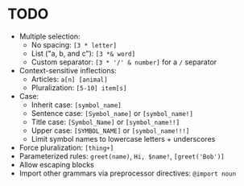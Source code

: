 # TODO

- Multiple selection:
	- No spacing: `[3 * letter]`
	- List ("a, b, and c"): `[3 *& word]`
	- Custom separator: `[3 * '/' & number]` for a `/` separator
- Context-sensitive inflections:
	- Articles: `a[n] [animal]`
	- Pluralization: `[5-10] item[s]`
- Case:
	- Inherit case: `[symbol_name]`
	- Sentence case: `[Symbol_name]` or `[symbol_name!]`
	- Title case: `[Symbol_Name]` or `[symbol_name!!]`
	- Upper case: `[SYMBOL_NAME]` or `[symbol_name!!!]`
	- Limit symbol names to lowercase letters + underscores
- Force pluralization: `[thing+]`
- Parameterized rules: `greet(name)`, `Hi, $name!`, `[greet('Bob')]`
- Allow escaping blocks
- Import other grammars via preprocessor directives: `@import noun`
